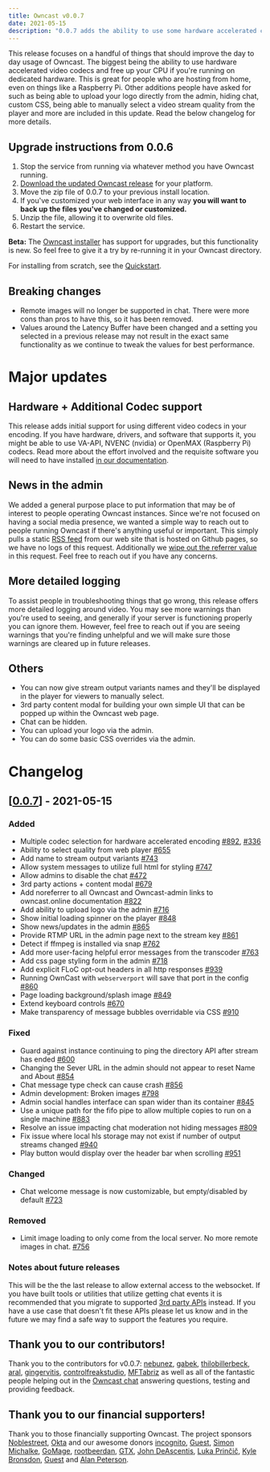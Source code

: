 ```yaml
---
title: Owncast v0.0.7
date: 2021-05-15
description: "0.0.7 adds the ability to use some hardware accelerated codecs for video encoding, as well as a bunch of smaller, but helpful, updates."
---
```


This release focuses on a handful of things that should improve the day to day usage of Owncast. The biggest being the ability to use hardware accelerated video codecs and free up your CPU if you're running on dedicated hardware.  This is great for people who are hosting from home, even on things like a Raspberry Pi.  Other additions people have asked for such as being able to upload your logo directly from the admin, hiding chat, custom CSS, being able to manually select a video stream quality from the player and more are included in this update.  Read the below changelog for more details.

## Upgrade instructions from 0.0.6

1. Stop the service from running via whatever method you have Owncast running.
1. [Download the updated Owncast release](https://github.com/owncast/owncast/releases/tag/v0.0.7) for your platform.
1. Move the zip file of 0.0.7 to your previous install location.
1. If you've customized your web interface in any way **you will want to back up the files you've changed or customized.**
1. Unzip the file, allowing it to overwrite old files.
1. Restart the service.

**Beta:** The [Owncast installer](https://owncast.online/quickstart) has support for upgrades, but this functionality is new. So feel free to give it a try by re-running it in your Owncast directory.

For installing from scratch, see the [Quickstart](https://owncast.online/quickstart).

## Breaking changes

* Remote images will no longer be supported in chat. There were more cons than pros to have this, so it has been removed.
* Values around the Latency Buffer have been changed and a setting you selected in a previous release may not result in the exact same functionality as we continue to tweak the values for best performance.

# Major updates

## Hardware + Additional Codec support

This release adds initial support for using different video codecs in your encoding.  If you have hardware, drivers, and software that supports it, you might be able to use VA-API, NVENC (nvidia) or OpenMAX (Raspberry Pi) codecs.  Read more about the effort involved and the requisite software you will need to have installed [in our documentation](/docs/codecs).


## News in the admin

We added a general purpose place to put information that may be of interest to people operating Owncast instances.  Since we're not focused on having a social media presence, we wanted a simple way to reach out to people running Owncast if there's anything useful or important. This simply pulls a static [RSS feed](https://owncast.online/news/index.json) from our web site that is hosted on Github pages, so we have no logs of this request.  Additionally we [wipe out the referrer value](https://github.com/owncast/owncast-admin/blob/develop/utils/apis.ts#L122) in this request. Feel free to reach out if you have any concerns.

## More detailed logging

To assist people in troubleshooting things that go wrong, this release offers more detailed logging around video. You may see more warnings than you're used to seeing, and generally if your server is functioning properly you can ignore them. However, feel free to reach out if you are seeing warnings that you're finding unhelpful and we will make sure those warnings are cleared up in future releases.

## Others

- You can now give stream output variants names and they'll be displayed in the player for viewers to manually select.
- 3rd party content modal for building your own simple UI that can be popped up within the Owncast web page.
- Chat can be hidden.
- You can upload your logo via the admin.
- You can do some basic CSS overrides via the admin.


# Changelog
## [[0.0.7](https://github.com/owncast/owncast/milestone/12)] - 2021-05-15

### Added

* Multiple codec selection for hardware accelerated encoding [#892](https://github.com/owncast/owncast/pull/892), [#336](https://github.com/owncast/owncast/issues/336)
* Ability to select quality from web player [#655](https://github.com/owncast/owncast/issues/655)
* Add name to stream output variants [#743](https://github.com/owncast/owncast/issues/743)
* Allow system messages to utilize full html for styling [#747](https://github.com/owncast/owncast/issues/747)
* Allow admins to disable the chat [#472](https://github.com/owncast/owncast/issues/472)
* 3rd party actions + content modal [#679](https://github.com/owncast/owncast/issues/679)
* Add noreferrer to all Owncast and Owncast-admin links to owncast.online documentation [#822](https://github.com/owncast/owncast/issues/822)
* Add ability to upload logo via the admin [#716](https://github.com/owncast/owncast/issues/716)
* Show initial loading spinner on the player [#848](https://github.com/owncast/owncast/issues/848)
* Show news/updates in the admin [#865](https://github.com/owncast/owncast/issues/865)
* Provide RTMP URL in the admin page next to the stream key [#861](https://github.com/owncast/owncast/issues/861)
* Detect if ffmpeg is installed via snap [#762](https://github.com/owncast/owncast/issues/762)
* Add more user-facing helpful error messages from the transcoder [#763](https://github.com/owncast/owncast/issues/763)
* Add css page styling form in the admin [#718](https://github.com/owncast/owncast/issues/718)
* Add explicit FLoC opt-out headers in all http responses [#939](https://github.com/owncast/owncast/issues/939)
* Running OwnCast with `webserverport` will save that port in the config [#860](https://github.com/owncast/owncast/issues/860)
* Page loading background/splash image [#849](https://github.com/owncast/owncast/issues/849)
* Extend keyboard controls [#670](https://github.com/owncast/owncast/issues/670)
* Make transparency of message bubbles overridable via CSS [#910](https://github.com/owncast/owncast/issues/910)

### Fixed

* Guard against instance continuing to ping the directory API after stream has ended [#600](https://github.com/owncast/owncast/issues/600)
* Changing the Sever URL in the admin should not appear to reset Name and About [#854](https://github.com/owncast/owncast/issues/854)
* Chat message type check can cause crash [#856](https://github.com/owncast/owncast/issues/856)
* Admin development: Broken images [#798](https://github.com/owncast/owncast/issues/798)
* Admin social handles interface can span wider than its container [#845](https://github.com/owncast/owncast/issues/845)
* Use a unique path for the fifo pipe to allow multiple copies to run on a single machine [#883](https://github.com/owncast/owncast/issues/883)
* Resolve an issue impacting chat moderation not hiding messages [#809](https://github.com/owncast/owncast/issues/809)
* Fix issue where local hls storage may not exist if number of output streams changed [#940](https://github.com/owncast/owncast/issues/940)
* Play button would display over the header bar when scrolling [#951](https://github.com/owncast/owncast/issues/951)

### Changed

* Chat welcome message is now customizable, but empty/disabled by default [#723](https://github.com/owncast/owncast/issues/723)

### Removed

* Limit image loading to only come from the local server. No more remote images in chat. [#756](https://github.com/owncast/owncast/issues/756)

### Notes about future releases

This will be the the last release to allow external access to the websocket. If you have built tools or utilities that utilize getting chat events it is recommended that you migrate to supported [3rd party APIs](https://owncast.online/thirdparty/) instead. If you have a use case that doesn't fit these APIs please let us know and in the future we may find a safe way to support the features you require.

## Thank you to our contributors!

Thank you to the contributors for v0.0.7: [nebunez](https://github.com/nebunez), [gabek](https://github.com/gabek), [thilobillerbeck](https://github.com/thilobillerbeck), [aral](https://github.com/aral), [gingervitis](https://github.com/gingervitis), [controlfreakstudio](https://github.com/controlfreakstudio), [MFTabriz](https://github.com/MFTabriz) as well as all of the fantastic people helping out in the [Owncast chat](https://owncast.rocket.chat) answering questions, testing and providing feedback.

## Thank you to our financial supporters!

Thank you to those financially supporting Owncast. The project sponsors [Noblestreet](https://opencollective.com/noblestreet), [Okta](https://opencollective.com/okta) and our awesome donors [incognito](https://opencollective.com/incognito959), [Guest](https://opencollective.com/guest-809e649f), [Simon Michalke](https://opencollective.com/simon-michalke), [GoMage](https://opencollective.com/gomage), [rootbeerdan](https://opencollective.com/rootbeerdan), [GTX](https://opencollective.com/gtx), [John DeAscentis](https://opencollective.com/john-deascentis), [Luka Prinčič](https://opencollective.com/luka-princic), [Kyle Bronsdon](https://opencollective.com/guest-7c7eb0e8), [Guest](https://opencollective.com/guest-b4f6cea0) and [Alan Peterson](https://opencollective.com/alan-peterson).
